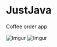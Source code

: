 # JustJava
Coffee order app

![Imgur](https://i.imgur.com/dYKKzhMl.jpg)
![Imgur](https://i.imgur.com/2ERRx6Vl.jpg)

